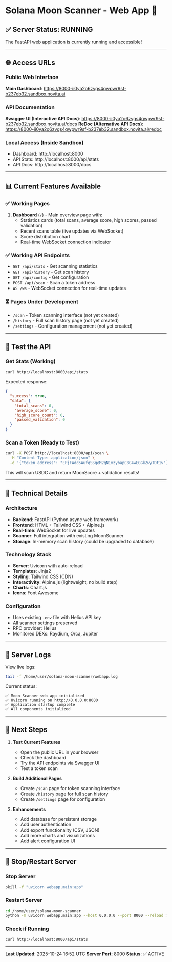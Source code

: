 # Solana Moon Scanner - Web App 🚀

## ✅ Server Status: RUNNING

The FastAPI web application is currently running and accessible!

---

## 🌐 Access URLs

### Public Web Interface
**Main Dashboard**: https://8000-ii0ya2o6zvgs4qwpwr9sf-b237eb32.sandbox.novita.ai

### API Documentation
**Swagger UI (Interactive API Docs)**: https://8000-ii0ya2o6zvgs4qwpwr9sf-b237eb32.sandbox.novita.ai/docs
**ReDoc (Alternative API Docs)**: https://8000-ii0ya2o6zvgs4qwpwr9sf-b237eb32.sandbox.novita.ai/redoc

### Local Access (Inside Sandbox)
- Dashboard: http://localhost:8000
- API Stats: http://localhost:8000/api/stats
- API Docs: http://localhost:8000/docs

---

## 📊 Current Features Available

### ✅ Working Pages
1. **Dashboard** (`/`) - Main overview page with:
   - Statistics cards (total scans, average score, high scores, passed validation)
   - Recent scans table (live updates via WebSocket)
   - Score distribution chart
   - Real-time WebSocket connection indicator

### ✅ Working API Endpoints
- `GET /api/stats` - Get scanning statistics
- `GET /api/history` - Get scan history
- `GET /api/config` - Get configuration
- `POST /api/scan` - Scan a token address
- `WS /ws` - WebSocket connection for real-time updates

### ⏳ Pages Under Development
- `/scan` - Token scanning interface (not yet created)
- `/history` - Full scan history page (not yet created)
- `/settings` - Configuration management (not yet created)

---

## 🧪 Test the API

### Get Stats (Working)
```bash
curl http://localhost:8000/api/stats
```

Expected response:
```json
{
  "success": true,
  "data": {
    "total_scans": 0,
    "average_score": 0,
    "high_score_count": 0,
    "passed_validation": 0
  }
}
```

### Scan a Token (Ready to Test)
```bash
curl -X POST http://localhost:8000/api/scan \
  -H "Content-Type: application/json" \
  -d '{"token_address": "EPjFWdd5AufqSSqeM2qN1xzybapC8G4wEGGkZwyTDt1v"}'
```

This will scan USDC and return MoonScore + validation results!

---

## 🔧 Technical Details

### Architecture
- **Backend**: FastAPI (Python async web framework)
- **Frontend**: HTML + Tailwind CSS + Alpine.js
- **Real-time**: WebSocket for live updates
- **Scanner**: Full integration with existing MoonScanner
- **Storage**: In-memory scan history (could be upgraded to database)

### Technology Stack
- **Server**: Uvicorn with auto-reload
- **Templates**: Jinja2
- **Styling**: Tailwind CSS (CDN)
- **Interactivity**: Alpine.js (lightweight, no build step)
- **Charts**: Chart.js
- **Icons**: Font Awesome

### Configuration
- Uses existing `.env` file with Helius API key
- All scanner settings preserved
- RPC provider: Helius
- Monitored DEXs: Raydium, Orca, Jupiter

---

## 📝 Server Logs

View live logs:
```bash
tail -f /home/user/solana-moon-scanner/webapp.log
```

Current status:
```
✅ Moon Scanner web app initialized
✅ Uvicorn running on http://0.0.0.0:8000
✅ Application startup complete
✅ All components initialized
```

---

## 🎯 Next Steps

1. **Test Current Features**
   - Open the public URL in your browser
   - Check the dashboard
   - Try the API endpoints via Swagger UI
   - Test a token scan

2. **Build Additional Pages**
   - Create `/scan` page for token scanning interface
   - Create `/history` page for full scan history
   - Create `/settings` page for configuration

3. **Enhancements**
   - Add database for persistent storage
   - Add user authentication
   - Add export functionality (CSV, JSON)
   - Add more charts and visualizations
   - Add alert configuration UI

---

## 🛑 Stop/Restart Server

### Stop Server
```bash
pkill -f "uvicorn webapp.main:app"
```

### Restart Server
```bash
cd /home/user/solana-moon-scanner
python -m uvicorn webapp.main:app --host 0.0.0.0 --port 8000 --reload > webapp.log 2>&1 &
```

### Check if Running
```bash
curl http://localhost:8000/api/stats
```

---

**Last Updated**: 2025-10-24 16:52 UTC
**Server Port**: 8000
**Status**: ✅ ACTIVE
